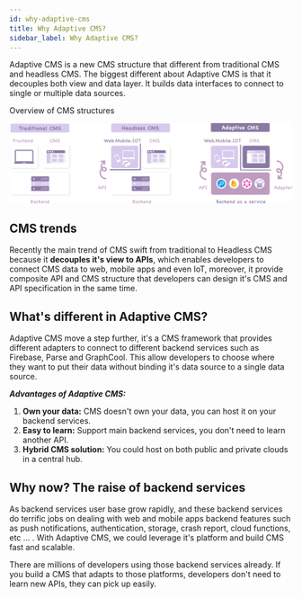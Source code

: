 ```yaml
---
id: why-adaptive-cms
title: Why Adaptive CMS?
sidebar_label: Why Adaptive CMS?
---
```


Adaptive CMS is a new CMS structure that different from traditional CMS and headless CMS. The biggest different about Adaptive CMS is that it decouples both view and data layer. It builds data interfaces to connect to single or multiple data sources.

Overview of CMS structures

![overview](/docs/assets/revolution.png)

## CMS trends
Recently the main trend of CMS swift from traditional to Headless CMS because it **decouples it's view to APIs**, which enables developers to connect CMS data to web, mobile apps and even IoT, moreover, it provide composite API and CMS structure that developers can design it's CMS and API specification in the same time.

## What's different in Adaptive CMS?
Adaptive CMS move a step further, it's a CMS framework that provides different adapters to connect to different backend services such as Firebase, Parse and GraphCool. This allow developers to choose where they want to put their data without binding it's data source to a single data source.

***Advantages of Adaptive CMS:***

1. **Own your data:** CMS doesn't own your data, you can host it on your backend services.
2. **Easy to learn:** Support main backend services, you don't need to learn another API.
3. **Hybrid CMS solution:** You could host on both public and private clouds in a central hub.

## Why now? The raise of backend services

As backend services user base grow rapidly, and these backend services do terrific jobs on dealing with web and mobile apps backend features such as push notifications, authentication, storage, crash report, cloud functions, etc … . With Adaptive CMS, we could leverage it's platform and build CMS fast and scalable.

There are millions of developers using those backend services already. If you build a CMS that adapts to those platforms, developers don't need to learn new APIs, they can pick up easily.